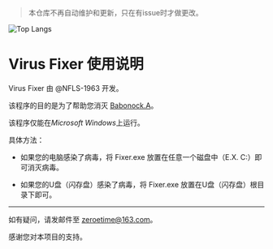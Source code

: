 > 本仓库不再自动维护和更新，只在有issue时才做更改。

![Top Langs](https://github-readme-stats.vercel.app/api/top-langs/?username=NFLSCode)

# Virus Fixer 使用说明
Virus Fixer 由 @NFLS-1963 开发。

该程序的目的是为了帮助您消灭 [Babonock.A](https://www.microsoft.com/en-us/wdsi/threats/malware-encyclopedia-description?name=win32/babonock)。

该程序仅能在*Microsoft Windows*上运行。

具体方法：

+ 如果您的电脑感染了病毒，将 Fixer.exe 放置在任意一个磁盘中（E.X. C:）即可消灭病毒。

+ 如果您的U盘（闪存盘）感染了病毒，将 Fixer.exe 放置在U盘（闪存盘）根目录下即可。

---

如有疑问，请发邮件至 zeroetime@163.com。

感谢您对本项目的支持。
